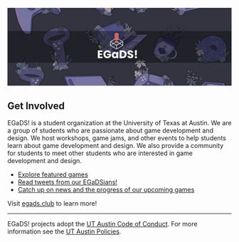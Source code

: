 ![Electronic Game Developers Society](https://raw.githubusercontent.com/EGaDSAustin/.github/main/egads.png) 

## Get Involved

EGaDS! is a student organization at the University of Texas at Austin. We are a group of students who are passionate about game development and design. We host workshops, game jams, and other events to help students learn about game development and design. We also provide a community for students to meet other students who are interested in game development and design.

* [Explore featured games](https://egads-austin.itch.io/)
* [Read tweets from our EGaDSians!](https://twitter.com/egadsaustin)
* [Catch up on news and the progress of our upcoming games](https://egads.club/discord)

Visit [egads.club](https://egads.club) to learn more!

----

EGaDS! projects adopt the [UT Austin Code of Conduct](https://www.utexas.edu/about/mission-and-values). For more information see the [UT Austin Policies](https://www.utexas.edu/site-policies).
